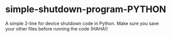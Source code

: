 # simple-shutdown-program-PYTHON
A simple 2-line for device shutdown code in Python. Make sure you save your other files before running the code (HAHA!) 
